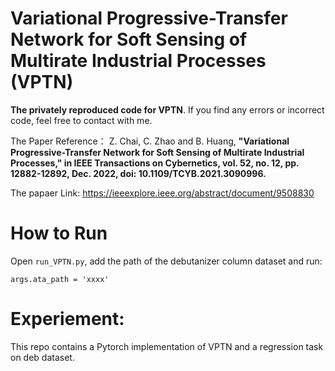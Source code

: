 # Variational Progressive-Transfer Network for Soft Sensing of Multirate Industrial Processes (VPTN)
**The privately reproduced code for VPTN**. If you find any errors or incorrect code, feel free to contact with me.

The Paper Reference：
Z. Chai, C. Zhao and B. Huang, **"Variational Progressive-Transfer Network for Soft Sensing of Multirate Industrial Processes," in IEEE Transactions on Cybernetics, vol. 52, no. 12, pp. 12882-12892, Dec. 2022, doi: 10.1109/TCYB.2021.3090996.**

The papaer Link: https://ieeexplore.ieee.org/abstract/document/9508830

# How to Run

Open `run_VPTN.py`, add the path of the debutanizer column dataset and run:
```
args.ata_path = 'xxxx'
```

# Experiement:
This repo contains a Pytorch implementation of VPTN and a regression task on deb dataset. 
